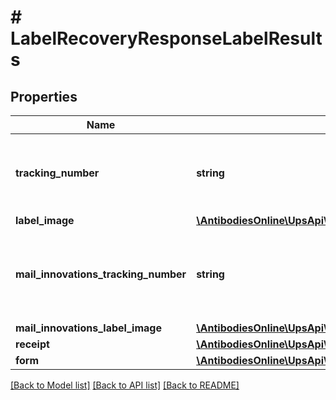 # # LabelRecoveryResponseLabelResults

## Properties

Name | Type | Description | Notes
------------ | ------------- | ------------- | -------------
**tracking_number** | **string** | Package Tracking number.  Package 1Z number. Returned only if TrackingNumber or Combination of Reference Number and Shipper Number present in request. | [optional]
**label_image** | [**\AntibodiesOnline\UpsApi\Shipping\Model\LabelResultsLabelImage**](LabelResultsLabelImage.md) |  | [optional]
**mail_innovations_tracking_number** | **string** | Mail Innovations Tracking Number.  Applicable for Single Mail Innovations Returns and Dual Mail Innovations Returns shipment. Returned only if MailInnovationsTrackingNumber is provided in request. | [optional]
**mail_innovations_label_image** | [**\AntibodiesOnline\UpsApi\Shipping\Model\LabelResultsMailInnovationsLabelImage**](LabelResultsMailInnovationsLabelImage.md) |  | [optional]
**receipt** | [**\AntibodiesOnline\UpsApi\Shipping\Model\LabelResultsReceipt**](LabelResultsReceipt.md) |  | [optional]
**form** | [**\AntibodiesOnline\UpsApi\Shipping\Model\LabelResultsForm**](LabelResultsForm.md) |  | [optional]

[[Back to Model list]](../../README.md#models) [[Back to API list]](../../README.md#endpoints) [[Back to README]](../../README.md)
